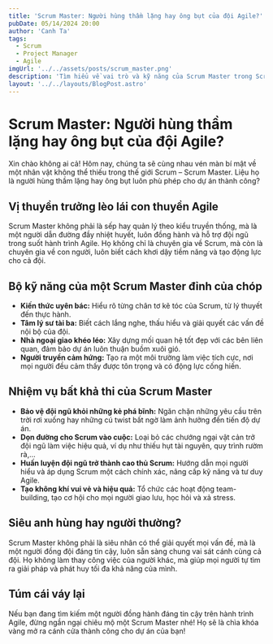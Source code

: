 ```yaml
---
title: 'Scrum Master: Người hùng thầm lặng hay ông bụt của đội Agile?'
pubDate: 05/14/2024 20:00
author: 'Canh Ta'
tags:
  - Scrum
  - Project Manager
  - Agile
imgUrl: '../../assets/posts/scrum_master.png'
description: 'Tìm hiểu về vai trò và kỹ năng của Scrum Master trong Scrum, nhân vật quan trọng giúp đội Agile đạt được thành công.'
layout: '../../layouts/BlogPost.astro'
---
```


# Scrum Master: Người hùng thầm lặng hay ông bụt của đội Agile?

Xin chào không ai cả! Hôm nay, chúng ta sẽ cùng nhau vén màn bí mật về một nhân vật không thể thiếu trong thế giới Scrum – Scrum Master. Liệu họ là người hùng thầm lặng hay ông bụt luôn phù phép cho dự án thành công?

## Vị thuyền trưởng lèo lái con thuyền Agile

Scrum Master không phải là sếp hay quản lý theo kiểu truyền thống, mà là một người dẫn đường đầy nhiệt huyết, luôn đồng hành và hỗ trợ đội ngũ trong suốt hành trình Agile. Họ không chỉ là chuyên gia về Scrum, mà còn là chuyên gia về con người, luôn biết cách khơi dậy tiềm năng và tạo động lực cho cả đội.

## Bộ kỹ năng của một Scrum Master đỉnh của chóp

- **Kiến thức uyên bác:** Hiểu rõ từng chân tơ kẽ tóc của Scrum, từ lý thuyết đến thực hành.
- **Tâm lý sư tài ba:** Biết cách lắng nghe, thấu hiểu và giải quyết các vấn đề nội bộ của đội.
- **Nhà ngoại giao khéo léo:** Xây dựng mối quan hệ tốt đẹp với các bên liên quan, đảm bảo dự án luôn thuận buồm xuôi gió.
- **Người truyền cảm hứng:** Tạo ra một môi trường làm việc tích cực, nơi mọi người đều cảm thấy được tôn trọng và có động lực cống hiến.

## Nhiệm vụ bất khả thi của Scrum Master

- **Bảo vệ đội ngũ khỏi những kẻ phá bĩnh:** Ngăn chặn những yêu cầu trên trời rơi xuống hay những cú twist bất ngờ làm ảnh hưởng đến tiến độ dự án.
- **Dọn đường cho Scrum vào cuộc:** Loại bỏ các chướng ngại vật cản trở đội ngũ làm việc hiệu quả, ví dụ như thiếu hụt tài nguyên, quy trình rườm rà,...
- **Huấn luyện đội ngũ trở thành cao thủ Scrum:** Hướng dẫn mọi người hiểu và áp dụng Scrum một cách chính xác, nâng cấp kỹ năng và tư duy Agile.
- **Tạo không khí vui vẻ và hiệu quả:** Tổ chức các hoạt động team-building, tạo cơ hội cho mọi người giao lưu, học hỏi và xả stress.

## Siêu anh hùng hay người thường?

Scrum Master không phải là siêu nhân có thể giải quyết mọi vấn đề, mà là một người đồng đội đáng tin cậy, luôn sẵn sàng chung vai sát cánh cùng cả đội. Họ không làm thay công việc của người khác, mà giúp mọi người tự tìm ra giải pháp và phát huy tối đa khả năng của mình.

## Túm cái váy lại

Nếu bạn đang tìm kiếm một người đồng hành đáng tin cậy trên hành trình Agile, đừng ngần ngại chiêu mộ một Scrum Master nhé! Họ sẽ là chìa khóa vàng mở ra cánh cửa thành công cho dự án của bạn!
